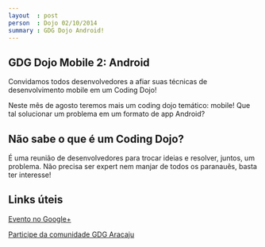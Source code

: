```yaml
---
layout  : post
person  : Dojo 02/10/2014
summary : GDG Dojo Android!
---
```


## GDG Dojo Mobile 2: Android

Convidamos todos desenvolvedores a afiar suas técnicas de desenvolvimento mobile em um Coding Dojo!

Neste mês de agosto teremos mais um coding dojo temático: mobile!  Que tal solucionar um problema em um formato de app Android?

## Não sabe o que é um Coding Dojo?

É uma reunião de desenvolvedores para trocar ideias e resolver, juntos, um problema. Não precisa ser expert nem manjar de todos os paranauês, basta ter interesse!

## Links úteis

[Evento no Google+](https://plus.google.com/events/cgee3222p82dt9d2h45l67fiip0)

[Participe da comunidade GDG Aracaju](http://www.gdgaracaju.com.br/p/participe.html)
